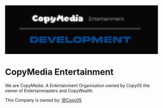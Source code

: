 ![Banner](https://raw.githubusercontent.com/CopyMedia/.github/main/profile/FHDHJHJSKD.png)

# CopyMedia Entertainment
We are CopyMedia. A Entertainment Organisation owned by Copy05 the owner of Entertainmasters and CopyWealth.

This Company is owned by: [@Copy05](https://github.com/Copy05)
